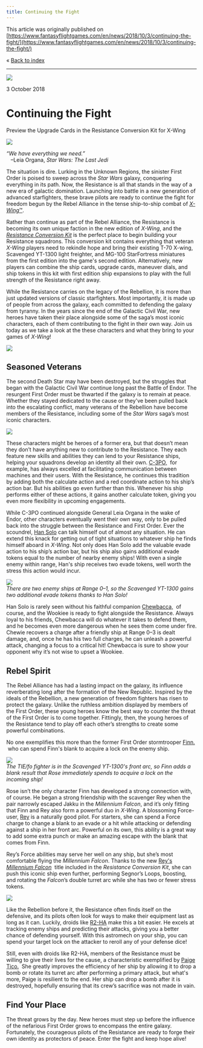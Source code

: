 ```yaml
---
title: Continuing the Fight
---
```


This article was originally published on [https://www.fantasyflightgames.com/en/news/2018/10/3/continuing-the-fight/](https://www.fantasyflightgames.com/en/news/2018/10/3/continuing-the-fight/)

&laquo; [Back to index](../index.md)

---

![](swz19_preview2.jpg)

3 October 2018

Continuing the Fight
====================

Preview the Upgrade Cards in the Resistance Conversion Kit for X-Wing

![](swz19_box_left.png)

_“We have everything we need.”_  
   –Leia Organa, _Star Wars: The Last Jedi_

The situation is dire. Lurking in the Unknown Regions, the sinister First Order is poised to sweep across the _Star Wars_ galaxy, conquering everything in its path. Now, the Resistance is all that stands in the way of a new era of galactic domination. Launching into battle in a new generation of advanced starfighters, these brave pilots are ready to continue the fight for freedom begun by the Rebel Alliance in the tense ship-to-ship combat of [_X-Wing_™](https://www.fantasyflightgames.com/en/products/x-wing-second-edition/).   

Rather than continue as part of the Rebel Alliance, the Resistance is becoming its own unique faction in the new edition of _X-Wing_, and the _[Resistance Conversion Kit](https://www.fantasyflightgames.com/en/products/x-wing-second-edition/products/resistance-conversion-kit/)_ is the perfect place to begin building your Resistance squadrons. This conversion kit contains everything that veteran _X-Wing_ players need to rekindle hope and bring their existing T-70 X-wing, Scavenged YT-1300 light freighter, and MG-100 StarFortress miniatures from the first edition into the game's second edition. Alternatively, new players can combine the ship cards, upgrade cards, maneuver dials, and ship tokens in this kit with first edition ship expansions to play with the full strength of the Resistance right away.

While the Resistance carries on the legacy of the Rebellion, it is more than just updated versions of classic starfighters. Most importantly, it is made up of people from across the galaxy, each committed to defending the galaxy from tyranny. In the years since the end of the Galactic Civil War, new heroes have taken their place alongside some of the saga’s most iconic characters, each of them contributing to the fight in their own way. Join us today as we take a look at the these characters and what they bring to your games of _X-Wing_!

![](swz19_a1_resistance_spread.png)

Seasoned Veterans
-----------------

The second Death Star may have been destroyed, but the struggles that began with the Galactic Civil War continue long past the Battle of Endor. The resurgent First Order must be thwarted if the galaxy is to remain at peace. Whether they stayed dedicated to the cause or they've been pulled back into the escalating conflict, many veterans of the Rebellion have become members of the Resistance, including some of the _Star Wars_ saga’s most iconic characters.

![](swz19_a2_tfa-3p0.png)

These characters might be heroes of a former era, but that doesn’t mean they don’t have anything new to contribute to the Resistance. They each feature new skills and abilities they can lend to your Resistance ships, helping your squadrons develop an identity all their own. [C-3PO,](swz19_a2_tfa-3p0.png)  for example, has always excelled at facilitating communication between machines and their users. With the Resistance, he continues this tradition by adding both the calculate action and a red coordinate action to his ship’s action bar. But his abilities go even further than this. Whenever his ship performs either of these actions, it gains another calculate token, giving you even more flexibility in upcoming engagements.  

While C-3PO continued alongside General Leia Organa in the wake of Endor, other characters eventually went their own way, only to be pulled back into the struggle between the Resistance and First Order. Ever the scoundrel, [Han Solo](swz19_a2_old-han.png) can talk himself out of almost any situation. He can extend this knack for getting out of tight situations to whatever ship he finds himself aboard in _X-Wing_. Not only does Han Solo add the valuable evade action to his ship’s action bar, but his ship also gains additional evade tokens equal to the number of nearby enemy ships! With even a single enemy within range, Han's ship receives two evade tokens, well worth the stress this action would incur.

![](swz19_a2_daigram2.jpg)  
_There are two enemy ships at Range 0–1, so the Scavenged YT-1300 gains two additional evade tokens thanks to Han Solo!_

Han Solo is rarely seen without his faithful companion [Chewbacca,](swz19_a2_tfa-chewie.png)  of course, and the Wookiee is ready to fight alongside the Resistance. Always loyal to his friends, Chewbacca will do whatever it takes to defend them, and he becomes even more dangerous when he sees them come under fire. Chewie recovers a charge after a friendly ship at Range 0–3 is dealt damage, and, once he has his two full charges, he can unleash a powerful attack, changing a focus to a critical hit! Chewbacca is sure to show your opponent why it’s not wise to upset a Wookiee.

Rebel Spirit
------------

The Rebel Alliance has had a lasting impact on the galaxy, its influence reverberating long after the formation of the New Republic. Inspired by the ideals of the Rebellion, a new generation of freedom fighters has risen to protect the galaxy. Unlike the ruthless ambition displayed by members of the First Order, these young heroes know the best way to counter the threat of the First Order is to come together. Fittingly, then, the young heroes of the Resistance tend to play off each other’s strengths to create some powerful combinations.

No one exemplifies this more than the former First Order stormtrooper [Finn.](swz19_a2_finn-gunner.png)  who can spend Finn's blank to acquire a lock on the enemy ship.

![](swz19_a2_daigram1.jpg)  
_The TIE/fo fighter is in the Scavenged YT-1300's front arc, so Finn adds a blank result that Rose immediately spends to acquire a lock on the incoming ship!_

Rose isn’t the only character Finn has developed a strong connection with, of course. He began a strong friendship with the scavenger Rey when the pair narrowly escaped Jakku in the _Millennium Falcon_, and it’s only fitting that Finn and Rey also form a powerful duo in _X-Wing_. A blossoming Force-user, [Rey](swz19_a2_reys-pilot.png) is a naturally good pilot. For starters, she can spend a Force charge to change a blank to an evade or a hit while attacking or defending against a ship in her front arc. Powerful on its own, this ability is a great way to add some extra punch or make an amazing escape with the blank that comes from Finn.

Rey’s Force abilities may serve her well on any ship, but she’s most comfortable flying the _Millennium Falcon_. Thanks to the new [Rey's _Millennium Falcon_](swz19_a2_reys-falcon.png)  title included in the _Resistance Conversion Kit_, she can push this iconic ship even further, performing Segnor’s Loops, boosting, and rotating the _Falcon_’s double turret arc while she has two or fewer stress tokens.

![](swz19_a2_art.png)

Like the Rebellion before it, the Resistance often finds itself on the defensive, and its pilots often look for ways to make their equipment last as long as it can. Luckily, droids like [R2-HA](swz19_a2_r2-ha.png) make this a bit easier. He excels at tracking enemy ships and predicting their attacks, giving you a better chance of defending yourself. With this astromech on your ship, you can spend your target lock on the attacker to reroll any of your defense dice!

Still, even with droids like R2-HA, members of the Resistance must be willing to give their lives for the cause, a characteristic exemplified by [Paige Tico.](swz19_a2_paig-tico.png)  She greatly improves the efficiency of her ship by allowing it to drop a bomb or rotate its turret arc after performing a primary attack, but what's more, Paige is resilient to the end. Her ship can drop a bomb after it is destroyed, hopefully ensuring that its crew’s sacrifice was not made in vain.

Find Your Place
---------------

The threat grows by the day. New heroes must step up before the influence of the nefarious First Order grows to encompass the entire galaxy. Fortunately, the courageous pilots of the Resistance are ready to forge their own identity as protectors of peace. Enter the fight and keep hope alive!

[](http://community.fantasyflightgames.com/index.php?/forum/222-x-wing/)
